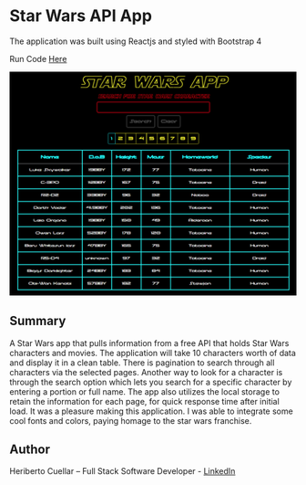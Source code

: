 # Star Wars API App
The application was built using Reactjs and styled with Bootstrap 4

Run Code [Here](https://hc-starwars-api-app-react.herokuapp.com/)

![ExpenseTrackerApp](./images/starwars-api-app-react.PNG)

## Summary
A Star Wars app that pulls information from a free API that holds Star Wars characters and movies. The application will take 10 characters worth of data and display it in a clean table. There is pagination to search through all characters via the selected pages. Another way to look for a character is through the search option which lets you search for a specific character by entering a portion or full name. The app also utilizes the local storage to retain the information for each page, for quick response time after initial load. It was a pleasure making this application. I was able to integrate some cool fonts and colors, paying homage to the star wars franchise.

## Author
Heriberto Cuellar – Full Stack Software Developer - [LinkedIn](linkedin.com/in/heriberto-c-5aa11952)